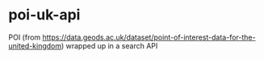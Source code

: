 # poi-uk-api
POI (from https://data.geods.ac.uk/dataset/point-of-interest-data-for-the-united-kingdom) wrapped up in a search API
